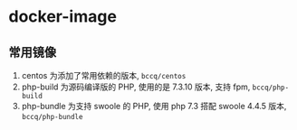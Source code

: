 # docker-image

## 常用镜像

1. centos 为添加了常用依赖的版本, `bccq/centos`
2. php-build 为源码编译版的 PHP, 使用的是 7.3.10 版本, 支持 fpm, `bccq/php-build`
3. php-bundle 为支持 swoole 的 PHP, 使用 php 7.3 搭配 swoole 4.4.5 版本, `bccq/php-bundle`
